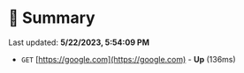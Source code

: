 # 📖 Summary
Last updated: **5/22/2023, 5:54:09 PM**

- `GET` [https://google.com](https://google.com) - **Up** (136ms)
